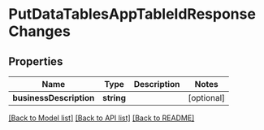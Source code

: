 # PutDataTablesAppTableIdResponseChanges

## Properties
Name | Type | Description | Notes
------------ | ------------- | ------------- | -------------
**businessDescription** | **string** |  | [optional] 

[[Back to Model list]](../../README.md#documentation-for-models) [[Back to API list]](../../README.md#documentation-for-api-endpoints) [[Back to README]](../../README.md)


